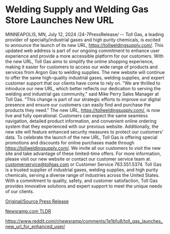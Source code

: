 # Welding Supply and Welding Gas Store Launches New URL

MINNEAPOLIS, MN, July 12, 2024 /24-7PressRelease/ -- Toll Gas, a leading provider of specialty/industrial gases and high purity chemicals, is excited to announce the launch of its new URL, https://tollweldingsupply.com/. This updated web address is part of our ongoing commitment to enhance user experience and provide a more accessible platform for our customers.  With the new URL, Toll Gas aims to simplify the online shopping experience, making it easier for customers to access our wide range of products and services from Argon Gas to welding supplies. The new website will continue to offer the same high-quality industrial gases, welding supplies, and expert customer support that our clients have come to rely on.  "We are thrilled to introduce our new URL, which better reflects our dedication to serving the welding and industrial gas community," said Mike Perry Sales Manager at Toll Gas. "This change is part of our strategic efforts to improve our digital presence and ensure our customers can easily find and purchase the products they need."  The new URL, https://tollweldingsupply.com/, is now live and fully operational. Customers can expect the same seamless navigation, detailed product information, and convenient online ordering system that they experienced with our previous website. Additionally, the new site will feature enhanced security measures to protect our customers' data.  To celebrate the launch of the new URL, Toll Gas is offering special promotions and discounts for online purchases made through https://tollweldingsupply.com/. We invite all our customers to visit the new site and take advantage of these limited-time offers.  For more information, please visit our new website or contact our customer service team at. customerservice@tollgas.com or Customer Service 763.551.5374.  Toll Gas is a trusted supplier of industrial gases, welding supplies, and high purity chemicals, serving a diverse range of industries across the United States. With a commitment to quality, safety, and customer satisfaction, Toll Gas provides innovative solutions and expert support to meet the unique needs of our clients. 

[Original/Source Press Release](https://www.24-7pressrelease.com/press-release/512477/welding-supply-and-welding-gas-store-launches-new-url)
                    

[Newsramp.com TLDR](None) 

https://www.reddit.com/r/newsramp/comments/1e1bfu8/toll_gas_launches_new_url_for_enhanced_user/